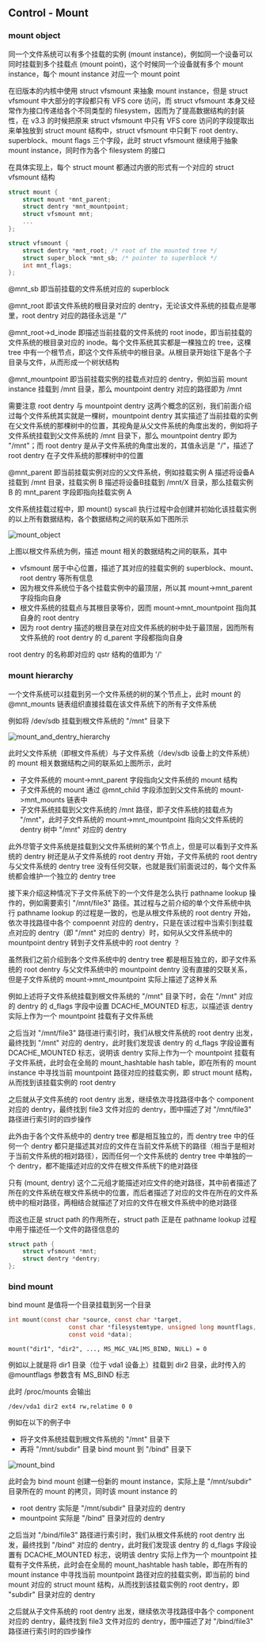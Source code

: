 ## Control - Mount


### mount object

同一个文件系统可以有多个挂载的实例 (mount instance)，例如同一个设备可以同时挂载到多个挂载点 (mount point)，这个时候同一个设备就有多个 mount instance，每个 mount instance 对应一个 mount point

在旧版本的内核中使用 struct vfsmount 来抽象 mount instance，但是 struct vfsmount 中大部分的字段都只有 VFS core 访问，而 struct vfsmount 本身又经常作为接口传递给各个不同类型的 filesystem，因而为了提高数据结构的封装性，在 v3.3 的时候把原来 struct vfsmount 中只有 VFS core 访问的字段提取出来单独放到 struct mount 结构中，struct vfsmount 中只剩下 root dentry、superblock、mount flags 三个字段，此时 struct vfsmount 继续用于抽象 mount instance，同时作为各个 filesystem 的接口


在具体实现上，每个 struct mount 都通过内嵌的形式有一个对应的 struct vfsmount 结构

```c
struct mount {
	struct mount *mnt_parent;
	struct dentry *mnt_mountpoint;
	struct vfsmount mnt;
	...
};
```

```c
struct vfsmount {
	struct dentry *mnt_root; /* root of the mounted tree */
	struct super_block *mnt_sb; /* pointer to superblock */
	int mnt_flags;
};
```

@mnt_sb 即当前挂载的文件系统对应的 superblock


@mnt_root 即该文件系统的根目录对应的 dentry，无论该文件系统的挂载点是哪里，root dentry 对应的路径永远是 "/"

@mnt_root->d_inode 即描述当前挂载的文件系统的 root inode，即当前挂载的文件系统的根目录对应的 inode。每个文件系统其实都是一棵独立的 tree，这棵 tree 中有一个根节点，即这个文件系统中的根目录。从根目录开始往下是各个子目录与文件，从而形成一个树状结构


@mnt_mountpoint 即当前挂载实例的挂载点对应的 dentry，例如当前 mount instance 挂载到 /mnt 目录，那么 mountpoint dentry 对应的路径即为 /mnt

需要注意 root dentry 与 mountpoint dentry 这两个概念的区别，我们前面介绍过每个文件系统其实就是一棵树，mountpoint dentry 其实描述了当前挂载的实例在父文件系统的那棵树中的位置，其视角是从父文件系统的角度出发的，例如将子文件系统挂载到父文件系统的 /mnt 目录下，那么 mountpoint dentry 即为 "/mnt"；而 root dentry 是从子文件系统的角度出发的，其值永远是 "/"，描述了 root dentry 在子文件系统的那棵树中的位置


@mnt_parent 即当前挂载实例对应的父文件系统，例如挂载实例 A 描述将设备A挂载到 /mnt 目录，挂载实例 B 描述将设备B挂载到 /mnt/X 目录，那么挂载实例 B 的 mnt_parent 字段即指向挂载实例 A


文件系统挂载过程中，即 mount() syscall 执行过程中会创建并初始化该挂载实例的以上所有数据结构，各个数据结构之间的联系如下图所示

![mount_object](media/15884749218762/mount_object.jpg)

上图以根文件系统为例，描述 mount 相关的数据结构之间的联系，其中

- vfsmount 居于中心位置，描述了其对应的挂载实例的 superblock、mount、root dentry 等所有信息
- 因为根文件系统位于各个挂载实例中的最顶层，所以其 mount->mnt_parent 字段指向自身
- 根文件系统的挂载点与其根目录等价，因而 mount->mnt_mountpoint 指向其自身的 root dentry
- 因为 root dentry 描述的根目录在对应文件系统的树中处于最顶层，因而所有文件系统的 root dentry 的 d_parent 字段都指向自身

root dentry 的名称即对应的 qstr 结构的值即为 '/'


### mount hierarchy

一个文件系统可以挂载到另一个文件系统的树的某个节点上，此时 mount 的 @mnt_mounts 链表组织直接挂载在该文件系统下的所有子文件系统

例如将 /dev/sdb 挂载到根文件系统的 "/mnt" 目录下

![mount_and_dentry_hierarchy](media/15884749218762/mount_and_dentry_hierarchy.jpg)

此时父文件系统（即根文件系统）与子文件系统（/dev/sdb 设备上的文件系统）的 mount 相关数据结构之间的联系如上图所示，此时

- 子文件系统的 mount->mnt_parent 字段指向父文件系统的 mount 结构
- 子文件系统的 mount 通过 @mnt_child 字段添加到父文件系统的 mount->mnt_mounts 链表中
- 子文件系统挂载到父文件系统的 /mnt 路径，即子文件系统的挂载点为 "/mnt"，此时子文件系统的 mount->mnt_mountpoint 指向父文件系统的 dentry 树中 "/mnt" 对应的 dentry



此外尽管子文件系统是挂载到父文件系统树的某个节点上，但是可以看到子文件系统的 dentry 树还是从子文件系统的 root dentry 开始，子文件系统的 root dentry 与父文件系统的 dentry tree 没有任何交联，也就是我们前面说过的，每个文件系统都会维护一个独立的 dentry tree

接下来介绍这种情况下子文件系统下的一个文件是怎么执行 pathname lookup 操作的，例如需要索引 "/mnt/file3" 路径。其过程与之前介绍的单个文件系统中执行 pathname lookup 的过程是一致的，也是从根文件系统的 root dentry 开始，依次寻找路径中各个 compoennt 对应的 dentry，只是在该过程中当索引到挂载点对应的 dentry（即 "/mnt" 对应的 dentry）时，如何从父文件系统中的 mountpoint dentry 转到子文件系统中的 root dentry ？

虽然我们之前介绍到各个文件系统中的 dentry tree 都是相互独立的，即子文件系统的 root dentry 与父文件系统中的 mountpoint dentry 没有直接的交联关系，但是子文件系统的 mount->mnt_mountpoint 实际上描述了这种关系


例如上述将子文件系统挂载到根文件系统的 "/mnt" 目录下时，会在 "/mnt" 对应的 dentry 的 d_flags 字段中设置 DCACHE_MOUNTED 标志，以描述该 dentry 实际上作为一个 mountpoint 挂载有子文件系统

之后当对 "/mnt/file3" 路径进行索引时，我们从根文件系统的 root dentry 出发，最终找到 "/mnt" 对应的 dentry，此时我们发现该 dentry 的 d_flags 字段设置有 DCACHE_MOUNTED 标志，说明该 dentry 实际上作为一个 mountpoint 挂载有子文件系统，此时会在全局的 mount_hashtable hash table，即在所有的 mount instance 中寻找当前 mountpoint 路径对应的挂载实例，即 struct mount 结构，从而找到该挂载实例的 root dentry

之后就从子文件系统的 root dentry 出发，继续依次寻找路径中各个 component 对应的 dentry，最终找到 file3 文件对应的 dentry，图中描述了对 "/mnt/file3" 路径进行索引时的四步操作



此外由于各个文件系统中的 dentry tree 都是相互独立的，而 dentry tree 中的任何一个 dentry 都只是描述其对应的文件在当前文件系统下的路径（相当于是相对于当前文件系统的相对路径），因而任何一个文件系统的 dentry tree 中单独的一个 dentry，都不能描述对应的文件在根文件系统下的绝对路径

只有 (mount, dentry) 这个二元组才能描述对应文件的绝对路径，其中前者描述了所在的文件系统在根文件系统中的位置，而后者描述了对应的文件在所在的文件系统中的相对路径，两相结合就描述了对应的文件在根文件系统中的绝对路径

而这也正是 struct path 的作用所在，struct path 正是在 pathname lookup 过程中用于描述任一个文件的路径信息的

```c
struct path {
	struct vfsmount *mnt;
	struct dentry *dentry;
};
```


### bind mount

bind mount 是值将一个目录挂载到另一个目录

```c
int mount(const char *source, const char *target,
                 const char *filesystemtype, unsigned long mountflags,
                 const void *data);
```

```
mount("dir1", "dir2", ..., MS_MGC_VAL|MS_BIND, NULL) = 0
```

例如以上就是将 dir1 目录（位于 vda1 设备上）挂载到 dir2 目录，此时传入的 @mountflags 参数含有 MS_BIND 标志

此时 /proc/mounts 会输出

```
/dev/vda1 dir2 ext4 rw,relatime 0 0
```




例如在以下的例子中

- 将子文件系统挂载到根文件系统的 "/mnt" 目录下
- 再将 "/mnt/subdir" 目录 bind mount 到 "/bind" 目录下

![mount_bind](media/15884749218762/mount_bind.jpg)


此时会为 bind mount 创建一份新的 mount instance，实际上是 "/mnt/subdir" 目录所在的 mount 的拷贝，同时该 mount instance 的

- root dentry 实际是 "/mnt/subdir" 目录对应的 dentry
- mountpoint 实际是 "/bind" 目录对应的 dentry


之后当对 "/bind/file3" 路径进行索引时，我们从根文件系统的 root dentry 出发，最终找到 "/bind" 对应的 dentry，此时我们发现该 dentry 的 d_flags 字段设置有 DCACHE_MOUNTED 标志，说明该 dentry 实际上作为一个 mountpoint 挂载有子文件系统，此时会在全局的 mount_hashtable hash table，即在所有的 mount instance 中寻找当前 mountpoint 路径对应的挂载实例，即当前的 bind mount 对应的 struct mount 结构，从而找到该挂载实例的 root dentry，即 "subdir" 目录对应的 dentry

之后就从子文件系统的 root dentry 出发，继续依次寻找路径中各个 component 对应的 dentry，最终找到 file3 文件对应的 dentry，图中描述了对 "/bind/file3" 路径进行索引时的四步操作

